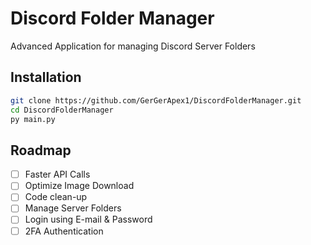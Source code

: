
# Discord Folder Manager
Advanced Application for managing Discord Server Folders

## Installation



```bash
git clone https://github.com/GerGerApex1/DiscordFolderManager.git
cd DiscordFolderManager
py main.py
```
    
## Roadmap

- [ ] Faster API Calls
- [ ] Optimize Image Download
- [ ] Code clean-up
- [ ] Manage Server Folders 
- [ ] Login using E-mail & Password
- [ ] 2FA Authentication 
